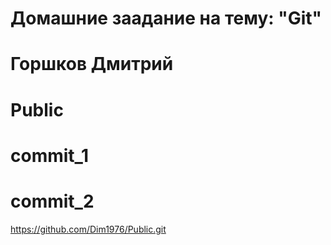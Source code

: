 # Домашние заадание на тему: "Git"

# Горшков Дмитрий

# Public

# commit_1

# commit_2

https://github.com/Dim1976/Public.git